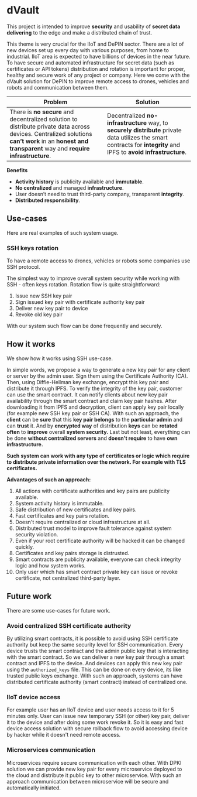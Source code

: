 # dVault

This project is intended to improve **security** and usability of **secret data delivering** to the edge and make a distributed chain of trust.

This theme is very crucial for the IIoT and DePIN sector. There are a lot of new devices set up every day with various purposes, from home to industrial. IIoT area is expected to have billions of devices in the near future. To have secure and automated infrastructure for secret data (such as certificates or API tokens) distribution and rotation is important for proper, healthy and secure work of any project or company. Here we come with the dVault solution for DePIN to improve remote access to drones, vehicles and robots and communication between them.

| Problem | Solution |
| - | - |
| There is **no secure** and decentralized solution to distribute private data across devices. Centralized solutions **can’t work** in an **honest and transparent** way and **require infrastructure**. | Decentralized **no-infrastructure** way, to **securely distribute** private data utilizes the  smart contracts for **integrity** and IPFS to **avoid infrastructure**. |

**Benefits**

- **Activity history** is publicity available and **immutable**.
- **No centralized** and managed **infrastructure**.
- User doesn’t need to trust third-party company, transparent **integrity**.
- **Distributed responsibility**.

## Use-cases

Here are real examples of such system usage.

### SSH keys rotation

To have a remote access to drones, vehicles or robots some companies use SSH protocol.

The simplest way to improve overall system security while working with SSH - often keys rotation. Rotation flow is quite straightforward:

1. Issue new SSH key pair
2. Sign issued key pair with certificate authority key pair
3. Deliver new key pair to device
4. Revoke old key pair

With our system such flow can be done frequently and securely.

## How it works

We show how it works using SSH use-case.

In simple words, we propose a way to generate a new key pair for any client or server by the admin user. Sign them using the Certificate Authority (CA). Then, using Diffie-Hellman key exchange, encrypt this key pair and distribute it through IPFS. To verify the integrity of the key pair, customer can use the smart contract. It can notify clients about new key pair availability through the smart contract and claim key pair hashes. After downloading it from IPFS and decryption, client can apply key pair locally (for example new SSH key pair or SSH CA). With such an approach, the **client** can be **sure** that this **key pair belongs** to the **particular admin** and can **trust** it. And by **encrypted way** of distribution **keys** can be **rotated often** to **improve** overall **system security.** Last but not least, everything can be done **without centralized servers** and **doesn't require** to have **own infrastructure.**

**Such system can work with any type of certificates or logic which require to distribute private information over the network. For example with TLS certificates.**

**Advantages of such an approach:**

1. All actions with certificate authorities and key pairs are publicity available.
2. System activity history is immutable.
3. Safe distribution of new certificates and key pairs.
4. Fast certificates and key pairs rotation.
5. Doesn't require centralized or cloud infrastructure at all.
6. Distributed trust model to improve fault tolerance against system security violation.
7. Even if your root certificate authority will be hacked it can be changed quickly.
8. Certificates and key pairs storage is distrusted.
9. Smart contracts are publicity available, everyone can check integrity logic and how system works.
10. Only user which has smart contract private key can issue or revoke certificate, not centralized third-party layer.

## Future work

There are some use-cases for future work.

### Avoid centralized SSH certificate authority

By utilizing smart contracts, it is possible to avoid using SSH certificate authority but keep the same security level for SSH communication. Every device trusts the smart contract and the admin public key that is interacting with the smart contract. So we can deliver a new key pair through a smart contract and IPFS to the device. And devices can apply this new key pair using the `authorized_keys` file. This can be done on every device, its like trusted public keys exchange. With such an approach, systems can have distributed certificate authority (smart contract) instead of centralized one.

### IIoT device access

For example user has an IIoT device and user needs access to it for 5 minutes only. User can issue new temporary SSH (or other) key pair, deliver it to the device and after doing some work revoke it. So it is easy and fast device access solution with secure rollback flow to avoid accessing device by hacker while it doesn't need remote access.

### Microservices communication

Microservices require secure communication with each other. With DPKI solution we can provide new key pair for every microservice deployed to the cloud and distribute it public key to other microservice. With such an approach communication between microservice will be secure and automatically initiated.
